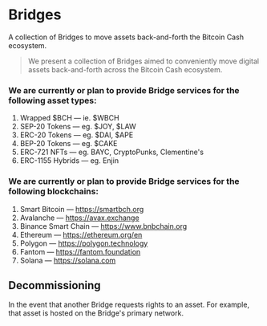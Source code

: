 # Bridges

A collection of Bridges to move assets back-and-forth the Bitcoin Cash ecosystem.

> We present a collection of Bridges aimed to conveniently move digital assets back-and-forth across the Bitcoin Cash ecosystem.

### We are currently or plan to provide Bridge services for the following asset types:

1. Wrapped $BCH — ie. $WBCH
2. SEP-20 Tokens — eg. $JOY, $LAW
3. ERC-20 Tokens — eg. $DAI, $APE
4. BEP-20 Tokens — eg. $CAKE
5. ERC-721  NFTs — eg. BAYC, CryptoPunks, Clementine's
6. ERC-1155 Hybrids — eg. Enjin

### We are currently or plan to provide Bridge services for the following blockchains:

1. Smart Bitcoin — https://smartbch.org
2. Avalanche — https://avax.exchange
3. Binance Smart Chain — https://www.bnbchain.org
4. Ethereum — https://ethereum.org/en
5. Polygon — https://polygon.technology
6. Fantom — https://fantom.foundation
7. Solana — https://solana.com

## Decommissioning

In the event that another Bridge requests rights to an asset. For example, that asset is hosted on the Bridge's primary network.

